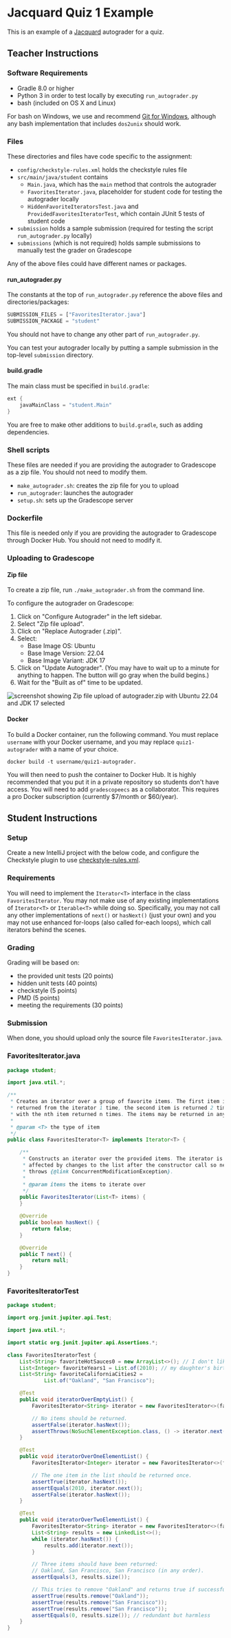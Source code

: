 # Jacquard Quiz 1 Example

This is an example of a [Jacquard](https://github.com/espertus/jacquard)
autograder for a quiz.

## Teacher Instructions

### Software Requirements

* Gradle 8.0 or higher
* Python 3 in order to test locally by executing `run_autograder.py`
* bash (included on OS X and Linux)

For bash on Windows, we use and recommend [Git for Windows](https://gitforwindows.org/),
although any bash implementation that includes `dos2unix` should work.

### Files

These directories and files have code specific to the assignment:

* `config/checkstyle-rules.xml` holds the checkstyle rules file
* `src/main/java/student` contains
    * `Main.java`, which has the `main` method that controls the autograder
    * `FavoritesIterator.java`, placeholder for student code for testing
      the autograder locally
    * `HiddenFavoriteIteratorsTest.java` and `ProvidedFavoritesIteratorTest`,
      which contain JUnit 5 tests of student code
* `submission` holds a sample submission (required for testing the script
  `run_autograder.py` locally)
* `submissions` (which is not required) holds sample submissions to manually
  test the grader on Gradescope

Any of the above files could have different names or packages.

#### run_autograder.py

The constants at the top of `run_autograder.py` reference the above
files and directories/packages:

```python
SUBMISSION_FILES = ["FavoritesIterator.java"]
SUBMISSION_PACKAGE = "student"
```

You should not have to change any other part of `run_autograder.py`.

You can test your autograder locally by putting a sample submission in the
top-level `submission` directory.

#### build.gradle

The main class must be specified in `build.gradle`:

```groovy
ext {
    javaMainClass = "student.Main"
}
```

You are free to make other additions to `build.gradle`, such as adding
dependencies.

### Shell scripts

These files are needed if you are providing the autograder to Gradescope as a
zip file. You should not need to modify them.

* `make_autograder.sh`: creates the zip file for you to upload
* `run_autograder`: launches the autograder
* `setup.sh`: sets up the Gradescope server

### Dockerfile

This file is needed only if you are providing the autograder to Gradescope
through Docker Hub. You should not need to modify it.

### Uploading to Gradescope

#### Zip file

To create a zip file, run `./make_autograder.sh` from the command line.

To configure the autograder on Gradescope:
1. Click on "Configure Autograder" in the left sidebar.
2. Select "Zip file upload".
3. Click on "Replace Autograder (.zip)".
4. Select:
   * Base Image OS: Ubuntu
   * Base Image Version: 22.04
   * Base Image Variant: JDK 17
5. Click on "Update Autograder". (You may have to wait up to a minute for
   anything to happen. The button will go gray when the build begins.)
6. Wait for the "Built as of" time to be updated.

![screenshot showing Zip file upload of autograder.zip with Ubuntu 22.04 and 
JDK 17 selected](images/configure-autograder.png)

#### Docker

To build a Docker container, run the following command. You must replace
`username` with your Docker username, and you may replace `quiz1-autograder`
with a name of your choice.

```
docker build -t username/quiz1-autograder.
```

You will then need to push the container to Docker Hub. It is highly recommended
that you put it in a private repository so students don't have access. You will
need to add `gradescopeecs` as a collaborator. This requires a pro Docker
subscription (currently $7/month or $60/year).

## Student Instructions

### Setup

Create a new IntelliJ project with the below code,
and configure the Checkstyle plugin to use
[checkstyle-rules.xml](config/checkstyle-rules.xml).

### Requirements

You will need to implement the `Iterator<T>` interface
in the class `FavoritesIterator`.
You may not make use of any existing implementations of
`Iterator<T>` or `Iterable<T>` while doing so. Specifically,
you may not call any other implementations of `next()` or
`hasNext()` (just your own) and you may not use enhanced
for-loops (also called for-each loops), which call iterators
behind the scenes.

### Grading

Grading will be based on:

* the provided unit tests (20 points)
* hidden unit tests (40 points)
* checkstyle (5 points)
* PMD (5 points)
* meeting the requirements (30 points)

### Submission

When done, you should upload only the source file
`FavoritesIterator.java`.

### FavoritesIterator.java

```java
package student;

import java.util.*;

/**
 * Creates an iterator over a group of favorite items. The first item is
 * returned from the iterator 1 time, the second item is returned 2 times, etc.
 * with the nth item returned n times. The items may be returned in any order.
 *
 * @param <T> the type of item
 */
public class FavoritesIterator<T> implements Iterator<T> {

    /**
     * Constructs an iterator over the provided items. The iterator is not
     * affected by changes to the list after the constructor call so never
     * throws {@link ConcurrentModificationException}.
     *
     * @param items the items to iterate over
     */
    public FavoritesIterator(List<T> items) {
    }

    @Override
    public boolean hasNext() {
        return false;
    }

    @Override
    public T next() {
        return null;
    }
}
```

### FavoritesIteratorTest

```java
package student;

import org.junit.jupiter.api.Test;

import java.util.*;

import static org.junit.jupiter.api.Assertions.*;

class FavoritesIteratorTest {
    List<String> favoriteHotSauces0 = new ArrayList<>(); // I don't like hot sauce.
    List<Integer> favoriteYears1 = List.of(2010); // my daughter's birth
    List<String> favoriteCaliforniaCities2 =
            List.of("Oakland", "San Francisco");

    @Test
    public void iteratorOverEmptyList() {
        FavoritesIterator<String> iterator = new FavoritesIterator<>(favoriteHotSauces0);

        // No items should be returned.
        assertFalse(iterator.hasNext());
        assertThrows(NoSuchElementException.class, () -> iterator.next());
    }

    @Test
    public void iteratorOverOneElementList() {
        FavoritesIterator<Integer> iterator = new FavoritesIterator<>(favoriteYears1);

        // The one item in the list should be returned once.
        assertTrue(iterator.hasNext());
        assertEquals(2010, iterator.next());
        assertFalse(iterator.hasNext());
    }

    @Test
    public void iteratorOverTwoElementList() {
        FavoritesIterator<String> iterator = new FavoritesIterator<>(favoriteCaliforniaCities2);
        List<String> results = new LinkedList<>();
        while (iterator.hasNext()) {
            results.add(iterator.next());
        }

        // Three items should have been returned:
        // Oakland, San Francisco, San Francisco (in any order).
        assertEquals(3, results.size());

        // This tries to remove "Oakland" and returns true if successful.
        assertTrue(results.remove("Oakland"));
        assertTrue(results.remove("San Francisco"));
        assertTrue(results.remove("San Francisco"));
        assertEquals(0, results.size()); // redundant but harmless
    }
}
```
